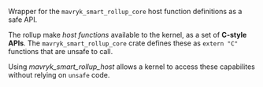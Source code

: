 Wrapper for the `mavryk_smart_rollup_core` host function definitions 
as a safe API.

The rollup make _host functions_ available to the kernel, as a set of **C-style APIs**.  The
`mavryk_smart_rollup_core` crate defines these as `extern "C"` functions
that are unsafe to call.

Using *mavryk_smart_rollup_host* allows a kernel to access these capabilites
without relying on `unsafe` code.
